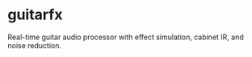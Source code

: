 # guitarfx

Real-time guitar audio processor with effect simulation, cabinet IR, and noise reduction.
